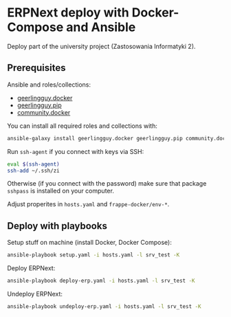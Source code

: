 # ERPNext deploy with Docker-Compose and Ansible

Deploy part of the university project (Zastosowania Informatyki 2).

## Prerequisites

Ansible and roles/collections:

- [geerlingguy.docker](https://github.com/geerlingguy/ansible-role-docker)
- [geerlingguy.pip](https://github.com/geerlingguy/ansible-role-pip)
- [community.docker](https://github.com/ansible-collections/community.docker)

You can install all required roles and collections with:

```bash
ansible-galaxy install geerlingguy.docker geerlingguy.pip community.docker
```

Run `ssh-agent` if you connect with keys via SSH:

```bash
eval $(ssh-agent)
ssh-add ~/.ssh/zi
```

Otherwise (if you connect with the password) make sure that package `sshpass` is installed on your computer.

Adjust properites in `hosts.yaml` and `frappe-docker/env-*`.

## Deploy with playbooks

Setup stuff on machine (install Docker, Docker Compose):

```bash
ansible-playbook setup.yaml -i hosts.yaml -l srv_test -K
```

Deploy ERPNext:

```bash
ansible-playbook deploy-erp.yaml -i hosts.yaml -l srv_test -K
```

Undeploy ERPNext:

```bash
ansible-playbook undeploy-erp.yaml -i hosts.yaml -l srv_test -K
```
